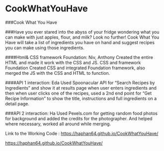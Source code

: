 # CookWhatYouHave
###Cook What You Have

###Have you ever stared into the abyss of your fridge wondering what you can make with just apples, flour, and milk? Look no further! Cook What You Have will take a list of ingredients you have on hand and suggest recipes you can make using those ingredients.

####Html& CSS framework Foundation: Niv, Anthony Created the entire HTML and made it work with the CSS and JS. CSS and framework Foundation Created CSS and integrated Foundation framework, also merged the JS with the CSS and HTML to function.

####API 1 interaction: Eda Used Spoonacular API for “Search Recipes by Ingredients” and show it at results page when user enters ingredients and then when user clicks one of the recipes, used a 2nd end point for “Get Recipe Information” to show the title, instructions and full ingredients on a detail page.

###API 2 interaction: Ha Used Pexels.com for getting random food photos for background and added the credits for the photographer. And helped where necessary, worked all around while merging.

Link to the Working Code : https://haphan64.github.io/CookWhatYouHave/

https://haphan64.github.io/CookWhatYouHave/
